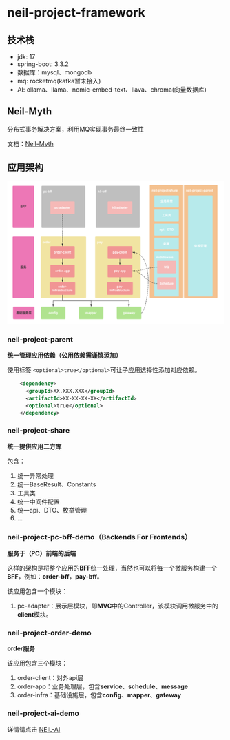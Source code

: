 # neil-project-framework

## 技术栈

- jdk: 17
- spring-boot: 3.3.2
- 数据库：mysql、mongodb
- mq: rocketmq(kafka暂未接入)
- AI: ollama、llama、nomic-embed-text、llava、chroma(向量数据库)


## Neil-Myth
分布式事务解决方案，利用MQ实现事务最终一致性

文档：[Neil-Myth](neil-myth%2FREADME.md)

## 应用架构

![img.png](img.png)

### neil-project-parent

**统一管理应用依赖（公用依赖需谨慎添加）**

使用标签 `<optional>true</optional>`可让子应用选择性添加对应依赖。

```xml
    <dependency>
      <groupId>XX.XXX.XXX</groupId>
      <artifactId>XX-XX-XX-XX</artifactId>
      <optional>true</optional>
    </dependency>
```

### neil-project-share

**统一提供应用二方库**

包含：
1. 统一异常处理
2. 统一BaseResult、Constants
3. 工具类
4. 统一中间件配置
5. 统一api、DTO、枚举管理
6. ...

### neil-project-pc-bff-demo（Backends For Frontends）

**服务于（PC）前端的后端**

这样的架构是将整个应用的**BFF**统一处理，当然也可以将每一个微服务构建一个**BFF**，例如：**order-bff**，**pay-bff**。

该应用包含一个模块：
1. pc-adapter：展示层模块，即**MVC**中的Controller，该模块调用微服务中的**client**模块。


### neil-project-order-demo

**order服务**

该应用包含三个模块：
1. order-client：对外api层
2. order-app：业务处理层，包含**service**、**schedule**、**message**
3. order-infra：基础设施层，包含**config**、**mapper**、**gateway**

### neil-project-ai-demo

详情请点击 [NEIL-AI](neil-project-ai-demo%2FREADME.md)







